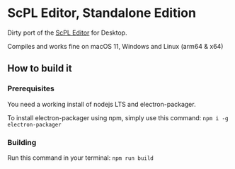 # ScPL Editor, Standalone Edition

Dirty port of the [ScPL Editor](https://github.com/pfgithub/scpl-editor) for Desktop.

Compiles and works fine on macOS 11, Windows and Linux (arm64 & x64)

## How to build it

### Prerequisites
You need a working install of nodejs LTS and electron-packager.

To install electron-packager using npm, simply use this command:
```npm i -g electron-packager```

### Building
Run this command in your terminal:
```npm run build```
